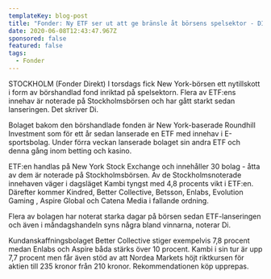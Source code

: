 ```yaml
---
templateKey: blog-post
title: "Fonder: Ny ETF ser ut att ge bränsle åt börsens spelsektor - DI"
date: 2020-06-08T12:43:47.967Z
sponsored: false
featured: false
tags:
  - Fonder
---
```

STOCKHOLM (Fonder Direkt) I torsdags fick New York-börsen ett nytillskott i form av börshandlad fond inriktad på spelsektorn. Flera av ETF:ens innehav är noterade på Stockholmsbörsen och har gått starkt sedan lanseringen. Det skriver Di.

Bolaget bakom den börshandlade fonden är New York-baserade Roundhill Investment som för ett år sedan lanserade en ETF med innehav i E-sportsbolag. Under förra veckan lanserade bolaget sin andra ETF och denna gång inom betting och kasino.

ETF:en handlas på New York Stock Exchange och innehåller 30 bolag - åtta av dem är noterade på Stockholmsbörsen. Av de Stockholmsnoterade innehaven väger i dagsläget Kambi tyngst med 4,8 procents vikt i ETF:en. Därefter kommer Kindred, Better Collective, Betsson, Enlabs, Evolution Gaming , Aspire Global och Catena Media i fallande ordning.

Flera av bolagen har noterat starka dagar på börsen sedan ETF-lanseringen och även i måndagshandeln syns några bland vinnarna, noterar Di.

Kundanskaffningsbolaget Better Collective stiger exempelvis 7,8 procent medan Enlabs och Aspire båda stärks över 10 procent. Kambi i sin tur är upp 7,7 procent men får även stöd av att Nordea Markets höjt riktkursen för aktien till 235 kronor från 210 kronor. Rekommendationen köp upprepas.